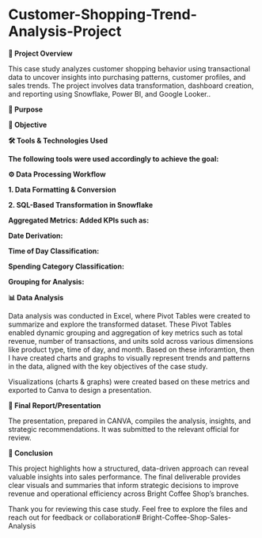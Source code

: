 # Customer-Shopping-Trend-Analysis-Project

**📌 Project Overview**

This case study analyzes customer shopping behavior using transactional data to uncover insights into purchasing patterns, customer profiles, and sales trends. The project involves data transformation, dashboard creation, and reporting using Snowflake, Power BI, and Google Looker..


**🎯 Purpose**

**🎯 Objective**

**🛠️ Tools & Technologies Used**

**The following tools were used accordingly to achieve the goal:**

**⚙️ Data Processing Workflow**

**1. Data Formatting & Conversion**

**2. SQL-Based Transformation in Snowflake**

**Aggregated Metrics: Added KPIs such as:**

**Date Derivation:**

**Time of Day Classification:**

**Spending Category Classification:**

**Grouping for Analysis:**

**📊 Data Analysis**

Data analysis was conducted in Excel, where Pivot Tables were created to summarize and explore the transformed dataset. These Pivot Tables enabled dynamic grouping and aggregation of key metrics such as total revenue, number of transactions, and units sold across various dimensions like product type, time of day, and month. Based on these inforamtion, then I have created charts and graphs to visually represent trends and patterns in the data, aligned with the key objectives of the case study.

Visualizations (charts & graphs) were created based on these metrics and exported to Canva to design a presentation.

**📑 Final Report/Presentation**

The presentation, prepared in CANVA, compiles the analysis, insights, and strategic recommendations. It was submitted to the relevant official for review.

**🧾 Conclusion**

This project highlights how a structured, data-driven approach can reveal valuable insights into sales performance. The final deliverable provides clear visuals and summaries that inform strategic decisions to improve revenue and operational efficiency across Bright Coffee Shop’s branches.

Thank you for reviewing this case study. Feel free to explore the files and reach out for feedback or collaboration# Bright-Coffee-Shop-Sales-Analysis
